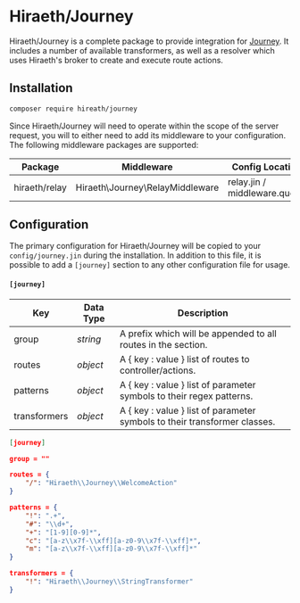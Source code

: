 # Hiraeth/Journey

Hiraeth/Journey is a complete package to provide integration for [Journey](https://github.com/dotink/journey).  It
includes a number of available transformers, as well as a resolver which uses Hiraeth's broker to create and execute
route actions.

## Installation

```bash
composer require hireath/journey
```

Since Hiraeth/Journey will need to operate within the scope of the server request, you will to either need to add its
middleware to your configuration.  The following middleware packages are
supported:

|   Package     |   Middleware                    |   Config Location            |
|---------------|---------------------------------|------------------------------|
| hiraeth/relay | Hiraeth\Journey\RelayMiddleware | relay.jin / middleware.queue |


## Configuration

The primary configuration for Hiraeth/Journey will be copied to your `config/journey.jin` during the installation.  In
addition to this file, it is possible to add a `[journey]` section to any other configuration file for usage.

#### `[journey]`

| Key          | Data Type     | Description
|--------------|---------------|--------------------
| group        | _string_      | A prefix which will be appended to all routes in the section.
| routes       | _object_      | A { key : value } list of routes to controller/actions.
| patterns     | _object_      | A { key : value } list of parameter symbols to their regex patterns.
| transformers | _object_      | A { key : value } list of parameter symbols to their transformer classes.




```json
[journey]

group = ""

routes = {
	"/": "Hiraeth\\Journey\\WelcomeAction"
}

patterns = {
	"!": ".+",
	"#": "\\d+",
	"+": "[1-9][0-9]*",
	"c": "[a-z\\x7f-\\xff][a-z0-9\\x7f-\\xff]*",
	"m": "[a-z\\x7f-\\xff][a-z0-9\\x7f-\\xff]*"
}

transformers = {
	"!": "Hiraeth\\Journey\\StringTransformer"
}
```
